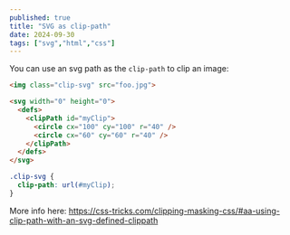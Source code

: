 ```yaml
---
published: true
title: "SVG as clip-path"
date: 2024-09-30
tags: ["svg","html","css"]
---
```


You can use an svg path as the `clip-path` to clip an image:

```html
<img class="clip-svg" src="foo.jpg">

<svg width="0" height="0">
  <defs>
    <clipPath id="myClip">
      <circle cx="100" cy="100" r="40" />
      <circle cx="60" cy="60" r="40" />
    </clipPath>
  </defs>
</svg>
```

```css
.clip-svg {
  clip-path: url(#myClip);
}
```

More info here: https://css-tricks.com/clipping-masking-css/#aa-using-clip-path-with-an-svg-defined-clippath